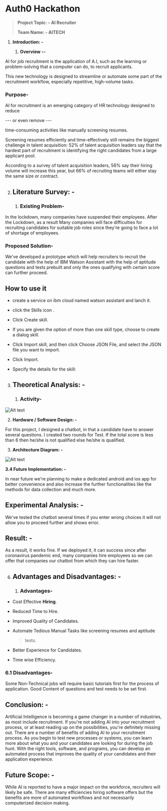 Auth0 Hackathon
===============

> **Project Topic: - AI Recruiter**
>
> **Team Name: - AITECH**

1.  **Introduction: -**

    1.  **Overview --**

AI for job recruitment is the application of A.I, such as the learning
or problem-solving that a computer can do, to recruit applicants.

This new technology is designed to streamline or automate some part of
the recruitment workflow, especially repetitive, high-volume tasks.

### Purpose-

AI for recruitment is an emerging category of HR technology designed to
reduce

--- or even remove ---

time-consuming activities like manually screening resumes.

Screening resumes efficiently and time-effectively still remains the
biggest challenge in talent acquisition: 52% of talent acquisition
leaders say that the hardest part of recruitment is identifying the
right candidates from a large applicant pool.

According to a survey of talent acquisition leaders, 56% say their
hiring volume will increase this year, but 66% of recruiting teams will
either stay the same size or contract.

2.  Literature Survey: -
    --------------------

    1.  ### Existing Problem-

In the lockdown, many companies have suspended their employees. After
the Lockdown, as a result Many companies will face difficulties for
recruiting candidates for suitable job roles since they're going to face
a lot of shortage of employees.

### Proposed Solution-

We've developed a prototype which will help recruiters to recruit the
candidate with the help of IBM Watson Assistant with the help of
aptitude questions and tests prebuilt and only the ones qualifying with
certain score can further proceed.

## How to use it
-   create a service on ibm cloud named watson assistant and lanch it.

-   click the Skills icon .

-   Click Create skill.

-   If you are given the option of more than one skill type, choose to
    create a dialog skill.

-   Click Import skill, and then click Choose JSON File, and select the
    JSON file you want to import. 

-   Click Import. 

-   Specify the details for the skill:


3.  Theoretical Analysis: -
    -----------------------

    1.  ### Activity-

![Alt text](https://raw.githubusercontent.com/huzaifa525/Auth0/master/Screenshots/acticity.png "Activity Diagram")

2.  **Hardware / Software Design: -**

For this project, I designed a chatbot, in that a candidate have to
answer several questions. I created two rounds for Test. If the total
score is less than 6 then he/she is not qualified else he/she is
qualified.

3.  **Architecture Diagram: -**

![Alt text](https://raw.githubusercontent.com/huzaifa525/Auth0/master/Screenshots/Architecture%20Diagram.jpeg "Architecture Diagram")

**3.4 Future Implementation: -**

In near future we're planning to make a dedicated android and ios app
for better convenience and also increase the further functionalities
like the methods for data collection and much more.

Experimental Analysis: -
------------------------

We've tested the chatbot several times if you enter wrong choices it
will not allow you to proceed further and shows error.

Result: -
---------

As a result, it works fine. If we deployed it, it can success since
after coronavirus pandemic end, many companies hire employees so we can
offer that companies our chatbot from which they can hire faster.

6.  Advantages and Disadvantages: -
    -------------------------------

    1.  ### Advantages-

-   Cost Effective **Hiring**.

-   Reduced Time to Hire.

-   Improved Quality of Candidates.

-   Automate Tedious Manual Tasks like screening resumes and aptitude
    > tests.

-   Better Experience for Candidates.

-   Time wise Efficiency.

### 6.1 Disadvantages-

Some Non-Technical jobs will require basic tutorials first for the
process of application. Good Content of questions and test needs to be
set first.

Conclusion: -
-------------

Artificial Intelligence is becoming a game changer in a number of
industries, as most include recruitment. If you're not adding AI into
your recruitment process, or at least reading up on the possibilities,
you're definitely missing out. There are a number of benefits of adding
AI to your recruitment process. As you begin to test new processes or
systems, you can learn more about what you and your candidates are
looking for during the job hunt. With the right tools, software, and
programs, you can develop an automated process that improves the quality
of your candidates and their application experience.

Future Scope: -
---------------

While AI is reported to have a major impact on the workforce, recruiters
will likely be safe. There are many efficiencies hiring software offers
but the benefits are more of automated workflows and not necessarily
computerized decision making.
